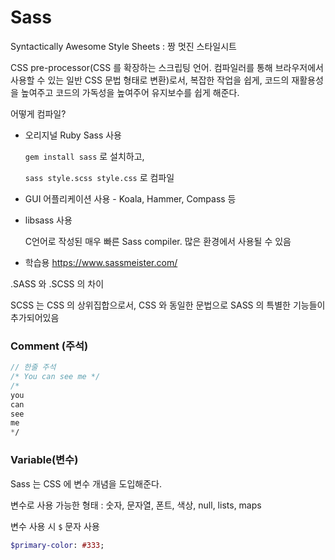 # Sass

Syntactically Awesome Style Sheets : 짱 멋진 스타일시트

CSS pre-processor(CSS 를 확장하는 스크립팅 언어. 컴파일러를 통해 브라우저에서 사용할 수 있는 일반 CSS 문법 형태로 변환)로서, 복잡한 작업을 쉽게, 코드의 재활용성을 높여주고 코드의 가독성을 높여주어 유지보수를 쉽게 해준다.



어떻게 컴파일?

* 오리지널 Ruby Sass 사용

  `gem install sass` 로 설치하고,

  `sass style.scss style.css` 로 컴파일

* GUI 어플리케이션 사용 - Koala, Hammer, Compass 등

* libsass 사용

  C언어로 작성된 매우 빠른 Sass compiler. 많은 환경에서 사용될 수 있음

* 학습용 https://www.sassmeister.com/



.SASS 와 .SCSS 의 차이

SCSS 는 CSS 의 상위집합으로서, CSS 와 동일한 문법으로 SASS 의 특별한 기능들이 추가되어있음



### Comment (주석)

```sass
// 한줄 주석
/* You can see me */
/*
you
can
see
me
*/
```



### Variable(변수)

Sass 는 CSS 에 변수 개념을 도입해준다.

변수로 사용 가능한 형태 : 숫자, 문자열, 폰트, 색상, null, lists, maps

변수 사용 시 `$` 문자 사용

```Sass
$primary-color: #333;
```

